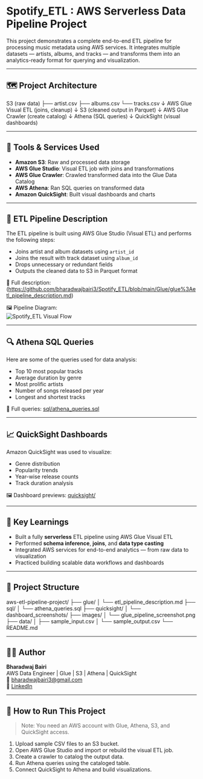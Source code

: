 # Spotify_ETL : AWS Serverless Data Pipeline Project

This project demonstrates a complete end-to-end ETL pipeline for processing music metadata using AWS services. It integrates multiple datasets — artists, albums, and tracks — and transforms them into an analytics-ready format for querying and visualization.

---

## 🗺️ Project Architecture

S3 (raw data)
├── artist.csv
├── albums.csv
└── tracks.csv
↓
AWS Glue Visual ETL (joins, cleanup)
↓
S3 (cleaned output in Parquet)
↓
AWS Glue Crawler (create catalog)
↓
Athena (SQL queries)
↓
QuickSight (visual dashboards)

---

## 🧰 Tools & Services Used

- **Amazon S3**: Raw and processed data storage  
- **AWS Glue Studio**: Visual ETL job with joins and transformations  
- **AWS Glue Crawler**: Crawled transformed data into the Glue Data Catalog  
- **AWS Athena**: Ran SQL queries on transformed data  
- **Amazon QuickSight**: Built visual dashboards and charts

---

## 🧪 ETL Pipeline Description

The ETL pipeline is built using AWS Glue Studio (Visual ETL) and performs the following steps:

- Joins artist and album datasets using `artist_id`
- Joins the result with track dataset using `album_id`
- Drops unnecessary or redundant fields
- Outputs the cleaned data to S3 in Parquet format

📄 Full description: (https://github.com/bharadwajbairi3/Spotify_ETL/blob/main/Glue/glue%3Aetl_pipeline_description.md)

🖼️ Pipeline Diagram:  
![Spotify_ETL Visual Flow](./images/glue_pipeline_screenshot.png)

---

## 🔍 Athena SQL Queries

Here are some of the queries used for data analysis:

- Top 10 most popular tracks
- Average duration by genre
- Most prolific artists
- Number of songs released per year
- Longest and shortest tracks

📄 Full queries: [sql/athena_queries.sql](./sql/athena_queries.sql)

---

## 📈 QuickSight Dashboards

Amazon QuickSight was used to visualize:

- Genre distribution
- Popularity trends
- Year-wise release counts
- Track duration analysis

🖼️ Dashboard previews: [quicksight/](./quicksight/dashboard_screenshots/)

---

## 🧠 Key Learnings

- Built a fully **serverless** ETL pipeline using AWS Glue Visual ETL  
- Performed **schema inference**, **joins**, and **data type casting**  
- Integrated AWS services for end-to-end analytics — from raw data to visualization  
- Practiced building scalable data workflows and dashboards

---

## 📁 Project Structure
aws-etl-pipeline-project/
├── glue/
│ └── etl_pipeline_description.md
├── sql/
│ └── athena_queries.sql
├── quicksight/
│ └── dashboard_screenshots/
├── images/
│ └── glue_pipeline_screenshot.png
├── data/
│ ├── sample_input.csv
│ └── sample_output.csv
└── README.md

---

## 🧑‍💻 Author

**Bharadwaj Bairi**  
AWS Data Engineer | Glue | S3 | Athena | QuickSight  
📧 bharadwajbairi3@gmail.com  
🔗 [LinkedIn](https://www.linkedin.com/in/bharadwajbairi)

---

## 📌 How to Run This Project

> Note: You need an AWS account with Glue, Athena, S3, and QuickSight access.

1. Upload sample CSV files to an S3 bucket.
2. Open AWS Glue Studio and import or rebuild the visual ETL job.
3. Create a crawler to catalog the output data.
4. Run Athena queries using the cataloged table.
5. Connect QuickSight to Athena and build visualizations.
